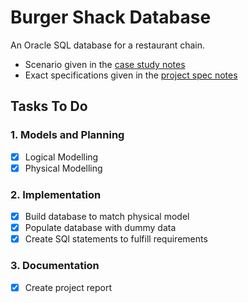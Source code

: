 # Burger Shack Database

An Oracle SQL database for a restaurant chain.

- Scenario given in the [case study notes](/spec/case_study_notes.md)
- Exact specifications given in the [project spec notes](spec/project_spec_notes)

## Tasks To Do

### 1. Models and Planning

- [x] Logical Modelling
- [x] Physical Modelling

### 2. Implementation

- [x] Build database to match physical model
- [x] Populate database with dummy data
- [x] Create SQl statements to fulfill requirements

### 3. Documentation

- [x] Create project report
